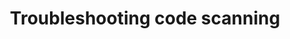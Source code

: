 ---
title: Troubleshooting code scanning
intro: 'When analyzing your code with {% data variables.product.prodname_code_scanning %}, you may need to troubleshoot unexpected issues.'
redirect_from:
  - /code-security/code-scanning/automatically-scanning-your-code-for-vulnerabilities-and-errors/troubleshooting-your-default-setup-for-codeql
  - /code-security/code-scanning/automatically-scanning-your-code-for-vulnerabilities-and-errors/troubleshooting-the-codeql-workflow
versions:
  fpt: '*'
  ghes: '*'
  ghae: '*'
  ghec: '*'
topics:
  - Advanced Security
  - Code scanning
  - CodeQL
  - Repositories
children:
  - /a-particular-language-is-causing-default-setup-to-fail
  - /advanced-security-must-be-enabled
  - /alerts-found-in-generated-code
  - /automatic-build-failed-for-a-compiled-language
  - /build-is-taking-too-long
  - /codeql-scanned-fewer-lines-than-expected
  - /enabling-default-setup-takes-too-long
  - /extraction-errors-in-the-database
  - /logs-are-not-detailed-enough
  - /no-source-code-seen-during-build
  - /not-recognized
  - /out-of-disk-or-memory
  - /resource-not-accessible-by-integration
  - /results-are-different-than-expected
  - /results-differ-between-platforms
  - /server-error
  - /two-codeql-workflows
  - /unclear-what-triggered-a-workflow-run
  - /unnecessary-step-found
---